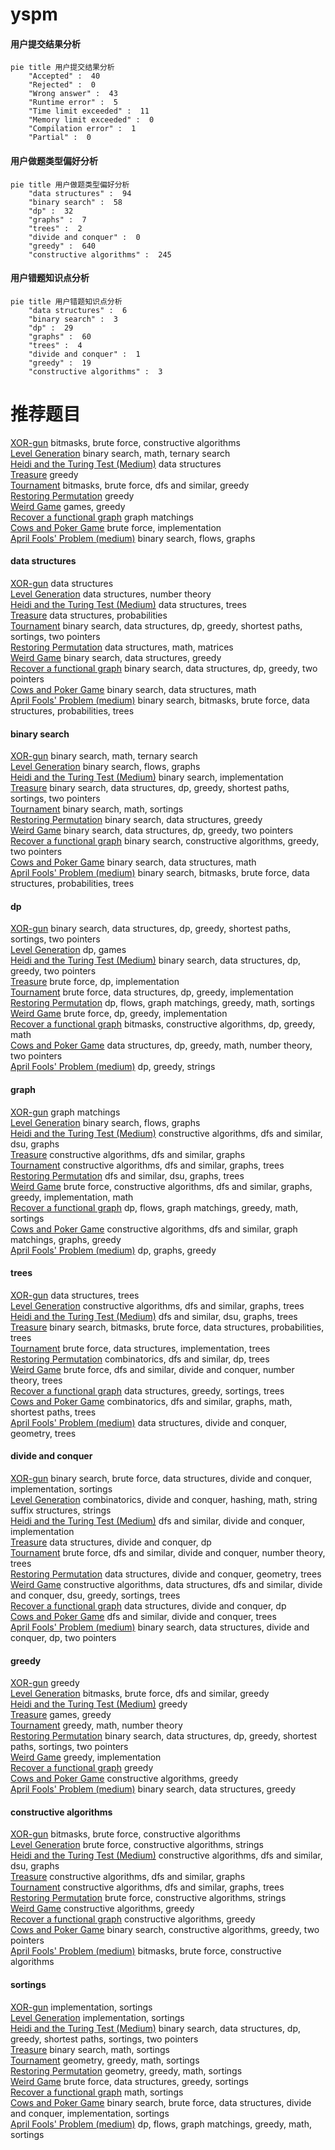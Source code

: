 # yspm
<!-- tabs:start -->
#### **用户提交结果分析**

```mermaid
pie title 用户提交结果分析
    "Accepted" :  40
    "Rejected" :  0
    "Wrong answer" :  43
    "Runtime error" :  5
    "Time limit exceeded" :  11
    "Memory limit exceeded" :  0
    "Compilation error" :  1
    "Partial" :  0
```
#### **用户做题类型偏好分析**

```mermaid
pie title 用户做题类型偏好分析
    "data structures" :  94
    "binary search" :  58
    "dp" :  32
    "graphs" :  7
    "trees" :  2
    "divide and conquer" :  0
    "greedy" :  640
    "constructive algorithms" :  245
```
#### **用户错题知识点分析**

```mermaid
pie title 用户错题知识点分析
    "data structures" :  6
    "binary search" :  3
    "dp" :  29
    "graphs" :  60
    "trees" :  4
    "divide and conquer" :  1
    "greedy" :  19
    "constructive algorithms" :  3
```
<!-- tabs:end -->
# 推荐题目
[XOR-gun](https://codeforces.com/contest/1457/problem/D)		bitmasks,
                        brute force,
                        constructive algorithms		  
[Level Generation](http://codeforces.com/problemset/problem/818/F)		binary search,
                        math,
                        ternary search		  
[Heidi and the Turing Test (Medium)](http://codeforces.com/problemset/problem/1184/C2)		data structures		  
[Treasure](http://codeforces.com/problemset/problem/494/A)		greedy		  
[Tournament](http://codeforces.com/problemset/problem/27/B)		bitmasks,
                        brute force,
                        dfs and similar,
                        greedy		  
[Restoring Permutation](http://codeforces.com/problemset/problem/1315/C)		greedy		  
[Weird Game](http://codeforces.com/problemset/problem/293/A)		games,
                        greedy		  
[Recover a functional graph](http://codeforces.com/problemset/problem/739/D)		graph matchings		  
[Cows and Poker Game](http://codeforces.com/problemset/problem/284/B)		brute force,
                        implementation		  
[April Fools' Problem (medium)](http://codeforces.com/problemset/problem/802/N)		binary search,
                        flows,
                        graphs		  
<!-- tabs:start -->
#### **data structures**
[XOR-gun](http://codeforces.com/problemset/problem/1184/C2)		data structures		  
[Level Generation](https://codeforces.com/contest/871/problem/D)		data structures,
                        number theory		  
[Heidi and the Turing Test (Medium)](http://codeforces.com/problemset/problem/339/D)		data structures,
                        trees		  
[Treasure](http://codeforces.com/problemset/problem/895/E)		data structures,
                        probabilities		  
[Tournament](http://codeforces.com/problemset/problem/1503/C)		binary search,
                        data structures,
                        dp,
                        greedy,
                        shortest paths,
                        sortings,
                        two pointers		  
[Restoring Permutation](http://codeforces.com/problemset/problem/718/C)		data structures,
                        math,
                        matrices		  
[Weird Game](http://codeforces.com/problemset/problem/1462/F)		binary search,
                        data structures,
                        greedy		  
[Recover a functional graph](http://codeforces.com/problemset/problem/1492/C)		binary search,
                        data structures,
                        dp,
                        greedy,
                        two pointers		  
[Cows and Poker Game](http://codeforces.com/problemset/problem/1490/G)		binary search,
                        data structures,
                        math		  
[April Fools' Problem (medium)](http://codeforces.com/problemset/problem/1479/D)		binary search,
                        bitmasks,
                        brute force,
                        data structures,
                        probabilities,
                        trees		  
#### **binary search**
[XOR-gun](http://codeforces.com/problemset/problem/818/F)		binary search,
                        math,
                        ternary search		  
[Level Generation](http://codeforces.com/problemset/problem/802/N)		binary search,
                        flows,
                        graphs		  
[Heidi and the Turing Test (Medium)](http://codeforces.com/problemset/problem/152/B)		binary search,
                        implementation		  
[Treasure](http://codeforces.com/problemset/problem/1503/C)		binary search,
                        data structures,
                        dp,
                        greedy,
                        shortest paths,
                        sortings,
                        two pointers		  
[Tournament](http://codeforces.com/problemset/problem/348/A)		binary search,
                        math,
                        sortings		  
[Restoring Permutation](http://codeforces.com/problemset/problem/1462/F)		binary search,
                        data structures,
                        greedy		  
[Weird Game](http://codeforces.com/problemset/problem/1492/C)		binary search,
                        data structures,
                        dp,
                        greedy,
                        two pointers		  
[Recover a functional graph](http://codeforces.com/problemset/problem/1463/D)		binary search,
                        constructive algorithms,
                        greedy,
                        two pointers		  
[Cows and Poker Game](http://codeforces.com/problemset/problem/1490/G)		binary search,
                        data structures,
                        math		  
[April Fools' Problem (medium)](http://codeforces.com/problemset/problem/1479/D)		binary search,
                        bitmasks,
                        brute force,
                        data structures,
                        probabilities,
                        trees		  
#### **dp**
[XOR-gun](http://codeforces.com/problemset/problem/1503/C)		binary search,
                        data structures,
                        dp,
                        greedy,
                        shortest paths,
                        sortings,
                        two pointers		  
[Level Generation](http://codeforces.com/problemset/problem/838/C)		dp,
                        games		  
[Heidi and the Turing Test (Medium)](http://codeforces.com/problemset/problem/1492/C)		binary search,
                        data structures,
                        dp,
                        greedy,
                        two pointers		  
[Treasure](https://codeforces.com/contest/1457/problem/C)		brute force,
                        dp,
                        implementation		  
[Tournament](http://codeforces.com/problemset/problem/1491/C)		brute force,
                        data structures,
                        dp,
                        greedy,
                        implementation		  
[Restoring Permutation](http://codeforces.com/problemset/problem/1437/C)		dp,
                        flows,
                        graph matchings,
                        greedy,
                        math,
                        sortings		  
[Weird Game](http://codeforces.com/problemset/problem/1499/B)		brute force,
                        dp,
                        greedy,
                        implementation		  
[Recover a functional graph](http://codeforces.com/problemset/problem/1491/D)		bitmasks,
                        constructive algorithms,
                        dp,
                        greedy,
                        math		  
[Cows and Poker Game](http://codeforces.com/problemset/problem/1497/E1)		data structures,
                        dp,
                        greedy,
                        math,
                        number theory,
                        two pointers		  
[April Fools' Problem (medium)](http://codeforces.com/problemset/problem/1466/C)		dp,
                        greedy,
                        strings		  
#### **graph**
[XOR-gun](http://codeforces.com/problemset/problem/739/D)		graph matchings		  
[Level Generation](http://codeforces.com/problemset/problem/802/N)		binary search,
                        flows,
                        graphs		  
[Heidi and the Turing Test (Medium)](https://codeforces.com/contest/1345/problem/D)		constructive algorithms,
                        dfs and similar,
                        dsu,
                        graphs		  
[Treasure](http://codeforces.com/problemset/problem/1385/E)		constructive algorithms,
                        dfs and similar,
                        graphs		  
[Tournament](https://codeforces.com/contest/1341/problem/F)		constructive algorithms,
                        dfs and similar,
                        graphs,
                        trees		  
[Restoring Permutation](http://codeforces.com/problemset/problem/653/E)		dfs and similar,
                        dsu,
                        graphs,
                        trees		  
[Weird Game](http://codeforces.com/problemset/problem/1487/C)		brute force,
                        constructive algorithms,
                        dfs and similar,
                        graphs,
                        greedy,
                        implementation,
                        math		  
[Recover a functional graph](http://codeforces.com/problemset/problem/1437/C)		dp,
                        flows,
                        graph matchings,
                        greedy,
                        math,
                        sortings		  
[Cows and Poker Game](http://codeforces.com/problemset/problem/1470/D)		constructive algorithms,
                        dfs and similar,
                        graph matchings,
                        graphs,
                        greedy		  
[April Fools' Problem (medium)](http://codeforces.com/problemset/problem/1476/C)		dp,
                        graphs,
                        greedy		  
#### **trees**
[XOR-gun](http://codeforces.com/problemset/problem/339/D)		data structures,
                        trees		  
[Level Generation](https://codeforces.com/contest/1341/problem/F)		constructive algorithms,
                        dfs and similar,
                        graphs,
                        trees		  
[Heidi and the Turing Test (Medium)](http://codeforces.com/problemset/problem/653/E)		dfs and similar,
                        dsu,
                        graphs,
                        trees		  
[Treasure](http://codeforces.com/problemset/problem/1479/D)		binary search,
                        bitmasks,
                        brute force,
                        data structures,
                        probabilities,
                        trees		  
[Tournament](http://codeforces.com/problemset/problem/1511/C)		brute force,
                        data structures,
                        implementation,
                        trees		  
[Restoring Permutation](http://codeforces.com/problemset/problem/1499/F)		combinatorics,
                        dfs and similar,
                        dp,
                        trees		  
[Weird Game](http://codeforces.com/problemset/problem/1491/E)		brute force,
                        dfs and similar,
                        divide and conquer,
                        number theory,
                        trees		  
[Recover a functional graph](http://codeforces.com/problemset/problem/1466/D)		data structures,
                        greedy,
                        sortings,
                        trees		  
[Cows and Poker Game](http://codeforces.com/problemset/problem/1495/D)		combinatorics,
                        dfs and similar,
                        graphs,
                        math,
                        shortest paths,
                        trees		  
[April Fools' Problem (medium)](http://codeforces.com/problemset/problem/1303/G)		data structures,
                        divide and conquer,
                        geometry,
                        trees		  
#### **divide and conquer**
[XOR-gun](http://codeforces.com/problemset/problem/1461/D)		binary search,
                        brute force,
                        data structures,
                        divide and conquer,
                        implementation,
                        sortings		  
[Level Generation](http://codeforces.com/problemset/problem/1466/G)		combinatorics,
                        divide and conquer,
                        hashing,
                        math,
                        string suffix structures,
                        strings		  
[Heidi and the Turing Test (Medium)](http://codeforces.com/problemset/problem/1490/D)		dfs and similar,
                        divide and conquer,
                        implementation		  
[Treasure](https://codeforces.com/contest/1483/problem/C)		data structures,
                        divide and conquer,
                        dp		  
[Tournament](http://codeforces.com/problemset/problem/1491/E)		brute force,
                        dfs and similar,
                        divide and conquer,
                        number theory,
                        trees		  
[Restoring Permutation](http://codeforces.com/problemset/problem/1303/G)		data structures,
                        divide and conquer,
                        geometry,
                        trees		  
[Weird Game](http://codeforces.com/problemset/problem/1494/D)		constructive algorithms,
                        data structures,
                        dfs and similar,
                        divide and conquer,
                        dsu,
                        greedy,
                        sortings,
                        trees		  
[Recover a functional graph](http://codeforces.com/problemset/problem/1482/E)		data structures,
                        divide and conquer,
                        dp		  
[Cows and Poker Game](http://codeforces.com/problemset/problem/566/C)		dfs and similar,
                        divide and conquer,
                        trees		  
[April Fools' Problem (medium)](http://codeforces.com/problemset/problem/1428/F)		binary search,
                        data structures,
                        divide and conquer,
                        dp,
                        two pointers		  
#### **greedy**
[XOR-gun](http://codeforces.com/problemset/problem/494/A)		greedy		  
[Level Generation](http://codeforces.com/problemset/problem/27/B)		bitmasks,
                        brute force,
                        dfs and similar,
                        greedy		  
[Heidi and the Turing Test (Medium)](http://codeforces.com/problemset/problem/1315/C)		greedy		  
[Treasure](http://codeforces.com/problemset/problem/293/A)		games,
                        greedy		  
[Tournament](http://codeforces.com/problemset/problem/1294/C)		greedy,
                        math,
                        number theory		  
[Restoring Permutation](http://codeforces.com/problemset/problem/1503/C)		binary search,
                        data structures,
                        dp,
                        greedy,
                        shortest paths,
                        sortings,
                        two pointers		  
[Weird Game](http://codeforces.com/problemset/problem/1000/A)		greedy,
                        implementation		  
[Recover a functional graph](http://codeforces.com/problemset/problem/1385/B)		greedy		  
[Cows and Poker Game](http://codeforces.com/problemset/problem/1153/B)		constructive algorithms,
                        greedy		  
[April Fools' Problem (medium)](http://codeforces.com/problemset/problem/1462/F)		binary search,
                        data structures,
                        greedy		  
#### **constructive algorithms**
[XOR-gun](https://codeforces.com/contest/1457/problem/D)		bitmasks,
                        brute force,
                        constructive algorithms		  
[Level Generation](http://codeforces.com/problemset/problem/670/F)		brute force,
                        constructive algorithms,
                        strings		  
[Heidi and the Turing Test (Medium)](https://codeforces.com/contest/1345/problem/D)		constructive algorithms,
                        dfs and similar,
                        dsu,
                        graphs		  
[Treasure](http://codeforces.com/problemset/problem/1385/E)		constructive algorithms,
                        dfs and similar,
                        graphs		  
[Tournament](https://codeforces.com/contest/1341/problem/F)		constructive algorithms,
                        dfs and similar,
                        graphs,
                        trees		  
[Restoring Permutation](http://codeforces.com/problemset/problem/798/A)		brute force,
                        constructive algorithms,
                        strings		  
[Weird Game](http://codeforces.com/problemset/problem/1153/B)		constructive algorithms,
                        greedy		  
[Recover a functional graph](http://codeforces.com/problemset/problem/1493/A)		constructive algorithms,
                        greedy		  
[Cows and Poker Game](http://codeforces.com/problemset/problem/1463/D)		binary search,
                        constructive algorithms,
                        greedy,
                        two pointers		  
[April Fools' Problem (medium)](https://codeforces.com/contest/1456/problem/B)		bitmasks,
                        brute force,
                        constructive algorithms		  
#### **sortings**
[XOR-gun](http://codeforces.com/problemset/problem/937/A)		implementation,
                        sortings		  
[Level Generation](http://codeforces.com/problemset/problem/714/B)		implementation,
                        sortings		  
[Heidi and the Turing Test (Medium)](http://codeforces.com/problemset/problem/1503/C)		binary search,
                        data structures,
                        dp,
                        greedy,
                        shortest paths,
                        sortings,
                        two pointers		  
[Treasure](http://codeforces.com/problemset/problem/348/A)		binary search,
                        math,
                        sortings		  
[Tournament](https://codeforces.com/contest/1496/problem/C)		geometry,
                        greedy,
                        math,
                        sortings		  
[Restoring Permutation](http://codeforces.com/problemset/problem/1495/A)		geometry,
                        greedy,
                        math,
                        sortings		  
[Weird Game](http://codeforces.com/problemset/problem/1497/A)		brute force,
                        data structures,
                        greedy,
                        sortings		  
[Recover a functional graph](http://codeforces.com/problemset/problem/1427/A)		math,
                        sortings		  
[Cows and Poker Game](http://codeforces.com/problemset/problem/1461/D)		binary search,
                        brute force,
                        data structures,
                        divide and conquer,
                        implementation,
                        sortings		  
[April Fools' Problem (medium)](http://codeforces.com/problemset/problem/1437/C)		dp,
                        flows,
                        graph matchings,
                        greedy,
                        math,
                        sortings		  
<!-- tabs:end -->
